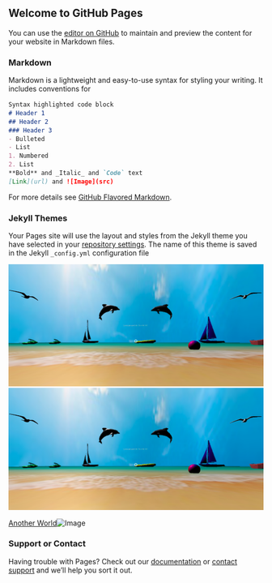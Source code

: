 ## Welcome to GitHub Pages

You can use the [editor on GitHub](https://github.com/RobertScalfani/HCIDesignPortfolio/edit/master/index.md) to maintain and preview the content for your website in Markdown files.

### Markdown

Markdown is a lightweight and easy-to-use syntax for styling your writing. It includes conventions for

```markdown
Syntax highlighted code block
# Header 1
## Header 2
### Header 3
- Bulleted
- List
1. Numbered
2. List
**Bold** and _Italic_ and `Code` text
[Link](url) and ![Image](src)
```

For more details see [GitHub Flavored Markdown](https://guides.github.com/features/mastering-markdown/).

### Jekyll Themes

Your Pages site will use the layout and styles from the Jekyll theme you have selected in your [repository settings](https://github.com/RobertScalfani/HCIDesignPortfolio/settings). The name of this theme is saved in the Jekyll `_config.yml` configuration file



[![alt text](AnotherWorld.png "Another World")](https://medium.com/@vandana1anand/35590de784dd) [![alt text](AnotherWorld.png "Another World")](https://medium.com/@vandana1anand/35590de784dd)


[Another World](https://medium.com/@vandana1anand/35590de784dd)![Image](https://image.freepik.com/free-photo/cute-cat-picture_1122-449.jpg)

### Support or Contact

Having trouble with Pages? Check out our [documentation](https://help.github.com/categories/github-pages-basics/) or [contact support](https://github.com/contact) and we’ll help you sort it out.
